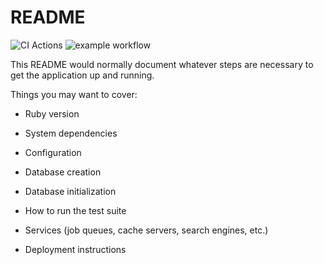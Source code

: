 # README

![CI Actions](https://github.com/cambrown101/developing-mastery-blog/actions/workflows/ciworkflow.yml/badge.svg)
![example workflow](https://github.com/cambrown101/developing-mastery-blog/actions/workflows/ciworkflow.yml/badge.svg)

This README would normally document whatever steps are necessary to get the
application up and running.

Things you may want to cover:

- Ruby version

- System dependencies

- Configuration

- Database creation

- Database initialization

- How to run the test suite

- Services (job queues, cache servers, search engines, etc.)

- Deployment instructions
